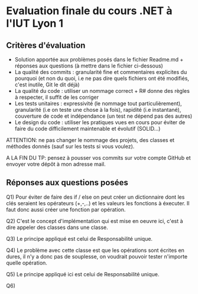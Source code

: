 Evaluation finale du cours .NET à l'IUT Lyon 1
==============================================

Critères d'évaluation
---------------------

* Solution apportée aux problèmes posés dans le fichier Readme.md + réponses aux questions (à mettre dans le fichier ci-dessous)
* La qualité des commits : granularité fine et commentaires explicites du pourquoi (et non du quoi, i.e ne pas dire quels fichiers ont été modifiés, c'est inutile, Git le dit déjà)
* La qualité du code : utiliser un nommage correct + R# donne des règles à respecter, il suffit de les corriger
* Les tests unitaires : expressivité (le nommage tout particulièrement), granularité (i.e on teste une chose à la fois), rapidité (i.e instantané), couverture de code et indépendance (un test ne dépend pas des autres)
* Le design du code : utiliser les pratiques vues en cours pour éviter de faire du code difficilement maintenable et évolutif (SOLID...)

ATTENTION: ne pas changer le nommage des projets, des classes et méthodes donnés (sauf sur les tests si vous voulez).

A LA FIN DU TP: pensez à pousser vos commits sur votre compte GitHub et envoyer votre dépôt à mon adresse mail.

Réponses aux questions posées
-----------------------------

Q1) Pour éviter de faire des if / else on peut créer un dictionnaire dont les clés seraient les opérateurs (+,-,..) et les valeurs les fonctions à éxecuter. Il faut donc aussi créer une fonction par opération.

Q2) C'est le concept d'implémentation qui est mise en oeuvre ici, c'est à dire appeler des classes dans une classe.

Q3) Le principe appliqué est celui de Responsabilité unique.

Q4) Le problème avec cette classe est que les opérations sont écrites en dures, il n'y a donc pas de souplesse, on voudrait pouvoir tester n'importe quelle opération.

Q5) Le principe appliqué ici est celui de Responsabilité unique.

Q6)
 
